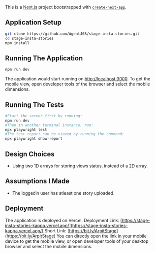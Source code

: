 This is a [Next.js](https://nextjs.org/) project bootstrapped with [`create-next-app`](https://github.com/vercel/next.js/tree/canary/packages/create-next-app).

## Application Setup

```bash
git clone https://github.com/AgentJ08/stage-insta-stories.git
cd stage-insta-stories
npm install
```

## Running The Application
```bash
npm run dev
```
The application would start running on [http://localhost:3000](http://localhost:3000).
To get the mobile view, open developer tools of the browser and select the mobile dimensions.

## Running The Tests
```bash
#Start the server first by running:
npm run dev
#Then in another terminal instance, run:
npx playwright test
#The test report can be viewed by running the command:
npx playwright show-report
```


## Design Choices
- Using two 1D arrays for storing views status, instead of a 2D array.

## Assumptions I Made
- The loggedin user has atleast one story uploaded.

## Deployment

The application is deployed on Vercel.
Deployment Link: [https://stage-insta-stories-kappa.vercel.app/](https://stage-insta-stories-kappa.vercel.app/)
Short Link: [https://bit.ly/ArpitStage](https://bit.ly/ArpitStage)
You can directly open the link in your mobile device to get the mobile view, or open developer tools of your desktop browser and select the mobile dimensions.
